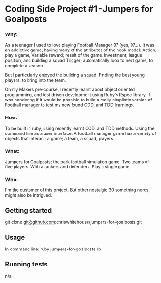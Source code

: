 # Coding Side Project #1 - Jumpers for Goalposts

### Why:
As a teenager I used to love playing Football Manager 97 (yes, 97…). It was an addictive game; having many of the attributes of the hook model:
Action; play a game, Variable reward; result of the game, Investment; league position, and building a squad Trigger; automatically loop to next game, to complete a season

But I particularly enjoyed the building a squad. Finding the best young players, to bring into the team.

On my Makers pre-course, I recently learnt about object oriented programming, and test driven development using Ruby's Rspec library. 
I was pondering if it would be possible to build a really simplistic version of Football manager to test my new found OOD, and TDD learnings.

### How:
To be built in ruby, using recently learnt OOD, and TDD methods. Using the command line as a user interface. A football manager game has a variety of objects that interact: a game; a team, a squad, players.

### What:
Jumpers for Goalposts; the park football simulation game.
Two teams of five players. With attackers and defenders. Play a single game. 

### Who:
I'm the customer of this project. But other nostalgic 30 something nerds, might also be intrigued.


## Getting started

git clone git@github.com:chriswhitehouse/jumpers-for-goalposts.git

## Usage

In command line: ruby jumpers-for-goalposts.rb

## Running tests

n/a
